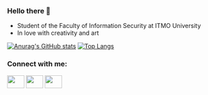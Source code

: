 ### Hello there 👋
- Student of the Faculty of Information Security at ITMO University
- In love with creativity and art


[![Anurag's GitHub stats](https://github-readme-stats.vercel.app/api?username=cyberknopa&hide_title=true&hide_rank=true)](https://github.com/anuraghazra/github-readme-stats)
[![Top Langs](https://github-readme-stats.vercel.app/api/top-langs/?username=cyberknopa&layout=compact)](https://github.com/anuraghazra/github-readme-stats)


<h3 align="left">Connect with me:</h3>
<p align="left">
<a href="https://www.instagram.com/cyberknopa/" target="blank"><img align="center" src="https://cdn-icons.flaticon.com/png/512/4923/premium/4923005.png?token=exp=1636384699~hmac=6ed5c1bbed2fa8e6db5537a5f0d4b501" alt="" height="30" width="40" /></a>
<a href="https://vk.com/cyberknopa" target="blank"><img align="center" src="https://cdn-icons-png.flaticon.com/512/145/145813.png" alt="" height="30" width="40" /></a>
<a href="t.me/cyberknopa" target="blank"><img align="center" src="https://cdn-icons.flaticon.com/png/512/2504/premium/2504941.png?token=exp=1636384720~hmac=802f17360c63bdae5a01e7556de3f860" alt="" height="30" width="40" /></a>
</p>


<!--[![Top Langs](https://github-readme-stats.vercel.app/api/top-langs/?username=cyberknopa&hide_title=true)](https://github.com/anuraghazra/github-readme-stats)-->


<!--
**cyberknopa/cyberknopa** is a ✨ _special_ ✨ repository because its `README.md` (this file) appears on your GitHub profile.

Here are some ideas to get you started:

- 🔭 I’m currently working on ...
- 🌱 I’m currently learning ...
- 👯 I’m looking to collaborate on ...
- 🤔 I’m looking for help with ...
- 💬 Ask me about ...
- 📫 How to reach me: ...
- 😄 Pronouns: ...
- ⚡ Fun fact: ...
-->
